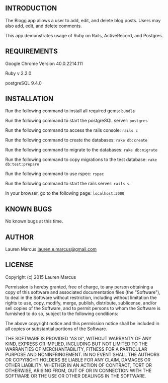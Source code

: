 INTRODUCTION
------------
The Blogg app allows a user to add, edit, and delete blog posts. Users may also add, edit, and delete comments.

This app demonstrates usage of Ruby on Rails, ActiveRecord, and Postgres.



REQUIREMENTS
------------
Google Chrome Version 40.0.2214.111

Ruby v 2.2.0

postgreSQL 9.4.0


INSTALLATION
------------
Run the following command to install all required gems:
`bundle`

Run the following command to start the postgreSQL server:
`postgres`

Run the following command to access the rails console:
`rails c`

Run the following command to create the databases:
`rake db:create`

Run the following command to migrate to the databases:
`rake db:migrate`

Run the following command to copy migrations to the test database:
`rake db:test:prepare`

Run the following command to use rspec:
`rspec`

Run the following command to start the rails server:
`rails s`

In your browser, go to the following page:
`localhost:3000`

KNOWN BUGS
---------
No known bugs at this time.


AUTHOR
-------
Lauren Marcus
lauren.e.marcus@gmail.com

LICENSE
-------
Copyright (c) 2015 Lauren Marcus

Permission is hereby granted, free of charge, to any person obtaining a copy of this software and associated documentation files (the "Software"), to deal in the Software without restriction, including without limitation the rights to use, copy, modify, merge, publish, distribute, sublicense, and/or sell copies of the Software, and to permit persons to whom the Software is furnished to do so, subject to the following conditions:

The above copyright notice and this permission notice shall be included in all copies or substantial portions of the Software.

THE SOFTWARE IS PROVIDED "AS IS", WITHOUT WARRANTY OF ANY KIND, EXPRESS OR IMPLIED, INCLUDING BUT NOT LIMITED TO THE WARRANTIES OF MERCHANTABILITY, FITNESS FOR A PARTICULAR PURPOSE AND NONINFRINGEMENT. IN NO EVENT SHALL THE AUTHORS OR COPYRIGHT HOLDERS BE LIABLE FOR ANY CLAIM, DAMAGES OR OTHER LIABILITY, WHETHER IN AN ACTION OF CONTRACT, TORT OR OTHERWISE, ARISING FROM, OUT OF OR IN CONNECTION WITH THE SOFTWARE OR THE USE OR OTHER DEALINGS IN THE SOFTWARE.
